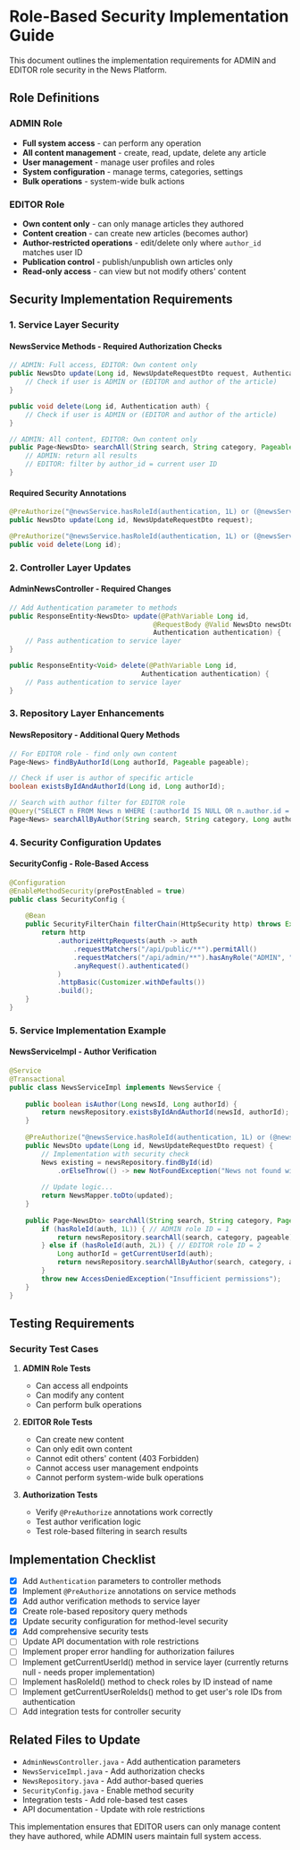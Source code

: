 # Role-Based Security Implementation Guide

This document outlines the implementation requirements for ADMIN and EDITOR role security in the News Platform.

## Role Definitions

### ADMIN Role
- **Full system access** - can perform any operation
- **All content management** - create, read, update, delete any article
- **User management** - manage user profiles and roles
- **System configuration** - manage terms, categories, settings
- **Bulk operations** - system-wide bulk actions

### EDITOR Role  
- **Own content only** - can only manage articles they authored
- **Content creation** - can create new articles (becomes author)
- **Author-restricted operations** - edit/delete only where `author_id` matches user ID
- **Publication control** - publish/unpublish own articles only
- **Read-only access** - can view but not modify others' content

## Security Implementation Requirements

### 1. Service Layer Security

#### NewsService Methods - Required Authorization Checks

```java
// ADMIN: Full access, EDITOR: Own content only
public NewsDto update(Long id, NewsUpdateRequestDto request, Authentication auth) {
    // Check if user is ADMIN or (EDITOR and author of the article)
}

public void delete(Long id, Authentication auth) {
    // Check if user is ADMIN or (EDITOR and author of the article)  
}

// ADMIN: All content, EDITOR: Own content only
public Page<NewsDto> searchAll(String search, String category, Pageable pageable, Authentication auth) {
    // ADMIN: return all results
    // EDITOR: filter by author_id = current user ID
}
```

#### Required Security Annotations
```java
@PreAuthorize("@newsService.hasRoleId(authentication, 1L) or (@newsService.hasRoleId(authentication, 2L) and @newsService.isAuthor(#id, @newsService.getCurrentUserId(authentication)))")
public NewsDto update(Long id, NewsUpdateRequestDto request);

@PreAuthorize("@newsService.hasRoleId(authentication, 1L) or (@newsService.hasRoleId(authentication, 2L) and @newsService.isAuthor(#id, @newsService.getCurrentUserId(authentication)))")  
public void delete(Long id);
```

### 2. Controller Layer Updates

#### AdminNewsController - Required Changes

```java
// Add Authentication parameter to methods
public ResponseEntity<NewsDto> update(@PathVariable Long id, 
                                    @RequestBody @Valid NewsDto newsDto,
                                    Authentication authentication) {
    // Pass authentication to service layer
}

public ResponseEntity<Void> delete(@PathVariable Long id, 
                                 Authentication authentication) {
    // Pass authentication to service layer  
}
```

### 3. Repository Layer Enhancements

#### NewsRepository - Additional Query Methods

```java
// For EDITOR role - find only own content
Page<News> findByAuthorId(Long authorId, Pageable pageable);

// Check if user is author of specific article
boolean existsByIdAndAuthorId(Long id, Long authorId);

// Search with author filter for EDITOR role
@Query("SELECT n FROM News n WHERE (:authorId IS NULL OR n.author.id = :authorId) AND ...")
Page<News> searchAllByAuthor(String search, String category, Long authorId, Pageable pageable);
```

### 4. Security Configuration Updates

#### SecurityConfig - Role-Based Access

```java
@Configuration
@EnableMethodSecurity(prePostEnabled = true)
public class SecurityConfig {
    
    @Bean
    public SecurityFilterChain filterChain(HttpSecurity http) throws Exception {
        return http
            .authorizeHttpRequests(auth -> auth
                .requestMatchers("/api/public/**").permitAll()
                .requestMatchers("/api/admin/**").hasAnyRole("ADMIN", "EDITOR")
                .anyRequest().authenticated()
            )
            .httpBasic(Customizer.withDefaults())
            .build();
    }
}
```

### 5. Service Implementation Example

#### NewsServiceImpl - Author Verification

```java
@Service
@Transactional
public class NewsServiceImpl implements NewsService {
    
    public boolean isAuthor(Long newsId, Long authorId) {
        return newsRepository.existsByIdAndAuthorId(newsId, authorId);
    }
    
    @PreAuthorize("@newsService.hasRoleId(authentication, 1L) or (@newsService.hasRoleId(authentication, 2L) and @newsService.isAuthor(#id, @newsService.getCurrentUserId(authentication)))")
    public NewsDto update(Long id, NewsUpdateRequestDto request) {
        // Implementation with security check
        News existing = newsRepository.findById(id)
            .orElseThrow(() -> new NotFoundException("News not found with id " + id));
            
        // Update logic...
        return NewsMapper.toDto(updated);
    }
    
    public Page<NewsDto> searchAll(String search, String category, Pageable pageable, Authentication auth) {
        if (hasRoleId(auth, 1L)) { // ADMIN role ID = 1
            return newsRepository.searchAll(search, category, pageable).map(NewsMapper::toDto);
        } else if (hasRoleId(auth, 2L)) { // EDITOR role ID = 2
            Long authorId = getCurrentUserId(auth);
            return newsRepository.searchAllByAuthor(search, category, authorId, pageable).map(NewsMapper::toDto);
        }
        throw new AccessDeniedException("Insufficient permissions");
    }
}
```

## Testing Requirements

### Security Test Cases

1. **ADMIN Role Tests**
   - Can access all endpoints
   - Can modify any content
   - Can perform bulk operations

2. **EDITOR Role Tests**  
   - Can create new content
   - Can only edit own content
   - Cannot edit others' content (403 Forbidden)
   - Cannot access user management endpoints
   - Cannot perform system-wide bulk operations

3. **Authorization Tests**
   - Verify `@PreAuthorize` annotations work correctly
   - Test author verification logic
   - Test role-based filtering in search results

## Implementation Checklist

- [x] Add `Authentication` parameters to controller methods
- [x] Implement `@PreAuthorize` annotations on service methods  
- [x] Add author verification methods to service layer
- [x] Create role-based repository query methods
- [x] Update security configuration for method-level security
- [x] Add comprehensive security tests
- [ ] Update API documentation with role restrictions
- [ ] Implement proper error handling for authorization failures
- [ ] Implement getCurrentUserId() method in service layer (currently returns null - needs proper implementation)
- [ ] Implement hasRoleId() method to check roles by ID instead of name
- [ ] Implement getCurrentUserRoleIds() method to get user's role IDs from authentication
- [ ] Add integration tests for controller security

## Related Files to Update

- `AdminNewsController.java` - Add authentication parameters
- `NewsServiceImpl.java` - Add authorization checks  
- `NewsRepository.java` - Add author-based queries
- `SecurityConfig.java` - Enable method security
- Integration tests - Add role-based test cases
- API documentation - Update with role restrictions

This implementation ensures that EDITOR users can only manage content they have authored, while ADMIN users maintain full system access.